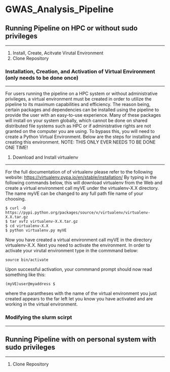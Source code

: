 # GWAS_Analysis_Pipeline



## Running Pipeline on HPC or without sudo privileges
------------------------------------------------------
1. Install, Create, Acitvate Virutal Environment
2. Clone Repository

### Installation, Creation, and Activation of Virtual Environment (only needs to be done once)
-----------------------------------------------------------------------------------------------
For users running the pipeline on a HPC system or without administrative privileges, a virtual environment must be created in order to utilize the pipeline to its maximum capabilities and efficiency.  The reason being, certain packages and dependencies can be installed using the pipeline to provide the user with an easy-to-use experience.  Many of these packages will install on your system globally, which cannot be done on shared distributed file systems such as HPC or if administrative rights are not granted on the computer you are using.  To bypass this, you will need to create a Python Virtual Environment.  Below are the steps for installing and creating this environment.  NOTE:  THIS ONLY EVER NEEDS TO BE DONE ONE TIME!

1.  Download and Install virtualenv
------------------------------------
For the full documentation of of virtualenv please refer to the following website:  https://virtualenv.pypa.io/en/stable/installation/  By typing in the following commands below, this will download virtualenv from the Web and create a virtual environment call myVE under the virtualenv-X.X directory.  The name myVE can be changed to any full path file name of your choosing.

```
$ curl -O https://pypi.python.org/packages/source/v/virtualenv/virtualenv-X.X.tar.gz
$ tar xvfz virtualenv-X.X.tar.gz
$ cd virtualenv-X.X
$ python virtualenv.py myVE
```
Now you have created a virtual environment call myVE in the directory virtualenv-X.X.  Next you need to activate the environment.  In order to activate your virutal environment type in the commmand below:
```
source bin/activate
```
Upon successful activation, your commmand prompt should now read something like this:
```
(myVE)user@myaddress $  
```
where the parantheses with the name of the virtual environment you just created appears to the far left let you know you have activated and are working in the virtual environment.  

### Modifying the slurm scirpt
------------------------------


## Running Pipeline with on personal system with sudo privileges
-----------------------------------------------------------------
1. Clone Repository
